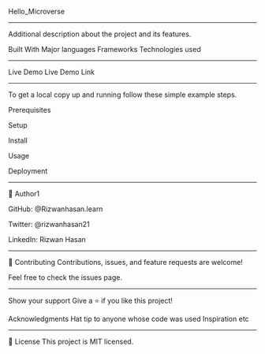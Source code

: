Hello_Microverse

_______________________________________________________________________________


Additional description about the project and its features.

Built With
Major languages
Frameworks
Technologies used

_______________________________________________________________________________
Live Demo
Live Demo Link
_______________________________________________________________________________

To get a local copy up and running follow these simple example steps.

Prerequisites

Setup

Install

Usage

Deployment


_______________________________________________________________________________
👤 Author1

GitHub: @Rizwanhasan.learn  

Twitter: @rizwanhasan21

LinkedIn: Rizwan Hasan


_______________________________________________________________________________
🤝 Contributing
Contributions, issues, and feature requests are welcome!

Feel free to check the issues page.


_______________________________________________________________________________
Show your support
Give a ⭐️ if you like this project!

Acknowledgments
Hat tip to anyone whose code was used
Inspiration
etc


_______________________________________________________________________________
📝 License
This project is MIT licensed.
